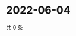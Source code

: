 # 2022-06-04

共 0 条

<!-- BEGIN WEIBO -->
<!-- 最后更新时间 Sat Jun 04 2022 05:00:36 GMT+0800 (China Standard Time) -->

<!-- END WEIBO -->
